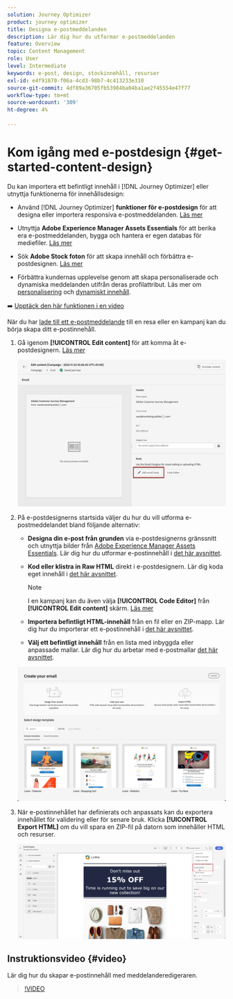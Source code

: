 ```yaml
---
solution: Journey Optimizer
product: journey optimizer
title: Designa e-postmeddelanden
description: Lär dig hur du utformar e-postmeddelanden
feature: Overview
topic: Content Management
role: User
level: Intermediate
keywords: e-post, design, stockinnehåll, resurser
exl-id: e4f91870-f06a-4cd3-98b7-4c413233e310
source-git-commit: 4df89a36705fb53984ba04ba1ae2f45554e47f77
workflow-type: tm+mt
source-wordcount: '309'
ht-degree: 4%

---
```


# Kom igång med e-postdesign {#get-started-content-design}

Du kan importera ett befintligt innehåll i [!DNL Journey Optimizer] eller utnyttja funktionerna för innehållsdesign:

* Använd [!DNL Journey Optimizer] **funktioner för e-postdesign** för att designa eller importera responsiva e-postmeddelanden. [Läs mer](content-from-scratch.md)

* Utnyttja **Adobe Experience Manager Assets Essentials** för att berika era e-postmeddelanden, bygga och hantera er egen databas för mediefiler. [Läs mer](assets-essentials.md)

* Sök **Adobe Stock foton** för att skapa innehåll och förbättra e-postdesignen. [Läs mer](stock.md)

* Förbättra kundernas upplevelse genom att skapa personaliserade och dynamiska meddelanden utifrån deras profilattribut. Läs mer om [personalisering](../personalization/personalize.md) och [dynamiskt innehåll](../personalization/get-started-dynamic-content.md).

➡️ [Upptäck den här funktionen i en video](#video)

När du har [lade till ett e-postmeddelande](create-email.md) till en resa eller en kampanj kan du börja skapa ditt e-postinnehåll.

1. Gå igenom **[!UICONTROL Edit content]** för att komma åt e-postdesignern. [Läs mer](create-email.md#define-email-content)

   ![](assets/email_designer_edit_email_body.png)

1. På e-postdesignerns startsida väljer du hur du vill utforma e-postmeddelandet bland följande alternativ:

   * **Designa din e-post från grunden** via e-postdesignerns gränssnitt och utnyttja bilder från [Adobe Experience Manager Assets Essentials](assets-essentials.md). Lär dig hur du utformar e-postinnehåll i [det här avsnittet](content-from-scratch.md).

   * **Kod eller klistra in Raw HTML** direkt i e-postdesignern. Lär dig koda eget innehåll i [det här avsnittet](code-content.md).

      >[!NOTE]
      >
      >I en kampanj kan du även välja **[!UICONTROL Code Editor]** från **[!UICONTROL Edit content]** skärm. [Läs mer](create-email.md#define-email-content)

   * **Importera befintligt HTML-innehåll** från en fil eller en ZIP-mapp. Lär dig hur du importerar ett e-postinnehåll i [det här avsnittet](existing-content.md).

   * **Välj ett befintligt innehåll** från en lista med inbyggda eller anpassade mallar. Lär dig hur du arbetar med e-postmallar [det här avsnittet](email-templates.md).

   ![](assets/email_designer_create_options.png)

1. När e-postinnehållet har definierats och anpassats kan du exportera innehållet för validering eller för senare bruk. Klicka **[!UICONTROL Export HTML]** om du vill spara en ZIP-fil på datorn som innehåller HTML och resurser.

   ![](assets/email_designer_export.png)

## Instruktionsvideo {#video}

Lär dig hur du skapar e-postinnehåll med meddelanderedigeraren.

>[!VIDEO](https://video.tv.adobe.com/v/334150?quality=12)